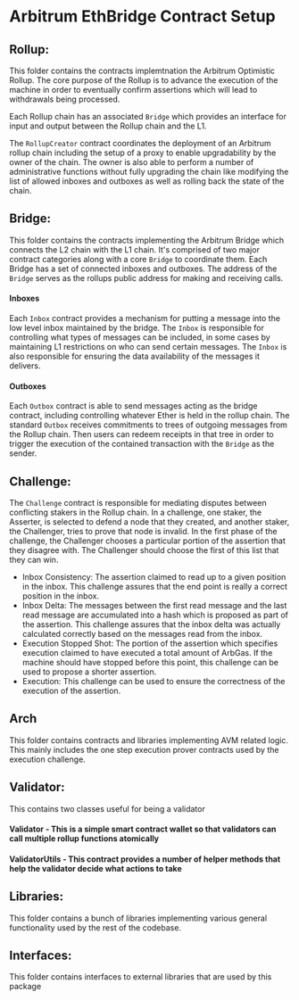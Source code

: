 # Arbitrum EthBridge Contract Setup


## Rollup:

This folder contains the contracts implemtnation the Arbitrum Optimistic Rollup. The core purpose of the Rollup is to advance the execution of the machine in order to eventually confirm assertions which will lead to withdrawals being processed.

Each Rollup chain has an associated `Bridge` which provides an interface for input and output between the Rollup chain and the L1.

The `RollupCreator` contract coordinates the deployment of an Arbitrum rollup chain including the setup of a proxy to enable upgradability by the owner of the chain. The owner is also able to perform a number of administrative functions without fully upgrading the chain like modifying the list of allowed inboxes and outboxes as well as rolling back the state of the chain.

## Bridge:

This folder contains the contracts implementing the Arbitrum Bridge which connects the L2 chain with the L1 chain. It's comprised of two major contract categories along with a core `Bridge` to coordinate them. Each Bridge has a set of connected inboxes and outboxes. The address of the `Bridge` serves as the rollups public address for making and receiving calls.

#### Inboxes

Each `Inbox` contract provides a mechanism for putting a message into the low level inbox maintained by the bridge. The `Inbox` is responsible for controlling what types of messages can be included, in some cases by maintaining L1 restrictions on who can send certain messages. The `Inbox` is also responsible for ensuring the data availability of the messages it delivers.

#### Outboxes

Each `Outbox` contract is able to send messages acting as the bridge contract, including controlling whatever Ether is held in the rollup chain. The standard `Outbox` receives commitments to trees of outgoing messages from the Rollup chain. Then users can redeem receipts in that tree in order to trigger the execution of the contained transaction with the `Bridge` as the sender.

## Challenge:

The `Challenge` contract is responsible for mediating disputes between conflicting stakers in the Rollup chain. In a challenge, one staker, the Asserter, is selected to defend a node that they created, and another staker, the Challenger, tries to prove that node is invalid. In the first phase of the challenge, the Challenger chooses a particular portion of the assertion that they disagree with. The Challenger should choose the first of this list that they can win.

- Inbox Consistency: The assertion claimed to read up to a given position in the inbox. This challenge assures that the end point is really a correct position in the inbox.
- Inbox Delta: The messages between the first read message and the last read message are accumulated into a hash which is proposed as part of the assertion. This challenge assures that the inbox delta was actually calculated correctly based on the messages read from the inbox.
- Execution Stopped Shot: The portion of the assertion which specifies execution claimed to have executed a total amount of ArbGas. If the machine should have stopped before this point, this challenge can be used to propose a shorter assertion.
- Execution: This challenge can be used to ensure the correctness of the execution of the assertion.

## Arch
This folder contains contracts and libraries implementing AVM related logic. This mainly includes the one step execution prover contracts used by the execution challenge.

## Validator:
This contains two classes useful for being a validator

#### Validator - This is a simple smart contract wallet so that validators can call multiple rollup functions atomically

#### ValidatorUtils - This contract provides a number of helper methods that help the validator decide what actions to take

## Libraries:
This folder contains a bunch of libraries implementing various general functionality used by the rest of the codebase.

## Interfaces:
This folder contains interfaces to external libraries that are used by this package


